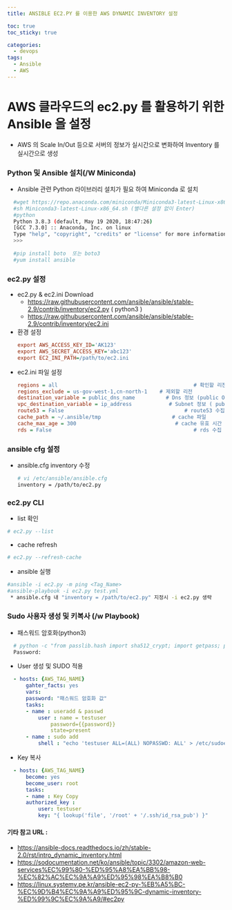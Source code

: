 ```yaml
---
title: ANSIBLE EC2.PY 를 이용한 AWS DYNAMIC INVENTORY 설정

toc: true
toc_sticky: true

categories:
  - devops  
tags:
  - Ansible
  - AWS
---
```


# AWS 클라우드의 ec2.py 를 활용하기 위한 Ansible 을 설정
  - AWS 의 Scale In/Out 등으로 서버의 정보가 실시간으로 변화하여 Inventory 를 실시간으로 생성

### Python 및 Ansible 설치(/W Miniconda)
  - Ansible 관련 Python 라이브러리 설치가 필요 하여 Miniconda 로 설치
  ```bash
    #wget https://repo.anaconda.com/miniconda/Miniconda3-latest-Linux-x86_64.sh
    #sh Miniconda3-latest-Linux-x86_64.sh (별다른 설정 없이 Enter)
    #python
    Python 3.8.3 (default, May 19 2020, 18:47:26)
    [GCC 7.3.0] :: Anaconda, Inc. on linux
    Type "help", "copyright", "credits" or "license" for more information.
    >>>
    
    #pip install boto  또는 boto3
    #yum install ansible
  ```
### ec2.py 설정

  - ec2.py & ec2.ini Download
    - https://raw.githubusercontent.com/ansible/ansible/stable-2.9/contrib/inventory/ec2.py  ( python3 )
    - https://raw.githubusercontent.com/ansible/ansible/stable-2.9/contrib/inventory/ec2.ini
  - 환경 설정
    ```ini
    export AWS_ACCESS_KEY_ID='AK123'
    export AWS_SECRET_ACCESS_KEY='abc123'
    export EC2_INI_PATH=/path/to/ec2.ini
    ```
  - ec2.ini 파일 설정
    ```ini
    regions = all                                            # 확인할 리전
    regions_exclude = us-gov-west-1,cn-north-1    # 제외할 리전
    destination_variable = public_dns_name          # Dns 정보 (public OR private )
    vpc_destination_variable = ip_address            # Subnet 정보 ( public OR private ) 
    route53 = False                                       # route53 수집 여부
    cache_path = ~/.ansible/tmp                       # cache 파일 
    cache_max_age = 300                                # cache 유효 시간 ( 비활성화시 0 )
    rds = False                                              # rds 수집 여부
    ```

### ansible cfg 설정

  - ansible.cfg inventory 수정
    ```bash
    # vi /etc/ansible/ansible.cfg
    inventory = /path/to/ec2.py
    ```

### ec2.py CLI
  - list 확인
  ```bash
  # ec2.py --list
  ```
  - cache refresh
  ```bash
  # ec2.py --refresh-cache
  ```
  - ansible 실행
  ```bash
  #ansible -i ec2.py -m ping <Tag_Name>
  #ansible-playbook -i ec2.py test.yml
   * ansible.cfg 내 "inventory = /path/to/ec2.py" 지정시 -i ec2.py 생략
  ```

### Sudo 사용자 생성 및 키복사 (/w Playbook)
  - 패스워드 암호화(python3)
  ```bash
    # python -c "from passlib.hash import sha512_crypt; import getpass; print (sha512_crypt.encrypt(getpass.getpass()))"
    Password:
  ```
  - User 생성 및 SUDO 적용

  ```yaml
    - hosts: {AWS_TAG_NAME}
        gahter_facts: yes
        vars:
        password: "패스워드 암호화 값"
        tasks:
        - name : useradd & passwd
            user : name = testuser
                password={{password}}
                state=present
        - name : sudo add
            shell : "echo 'testuser ALL=(ALL) NOPASSWD: ALL' > /etc/sudoers.d/testuser"
  ```
  - Key 복사

  ```yaml
    - hosts: {AWS_TAG_NAME}
        become: yes
        become_user: root
        tasks:
        - name : Key Copy
        authorized_key :
            user: testuser
            key: "{ lookup('file', '/root' + '/.ssh/id_rsa_pub') }"
  ```

#### 기타 참고 URL : 
  - https://ansible-docs.readthedocs.io/zh/stable-2.0/rst/intro_dynamic_inventory.html
  - https://sodocumentation.net/ko/ansible/topic/3302/amazon-web-services%EC%99%80-%ED%95%A8%EA%BB%98-%EC%82%AC%EC%9A%A9%ED%95%98%EA%B8%B0
  - https://linux.systemv.pe.kr/ansible-ec2-py-%EB%A5%BC-%EC%9D%B4%EC%9A%A9%ED%95%9C-dynamic-inventory-%ED%99%9C%EC%9A%A9/#ec2py